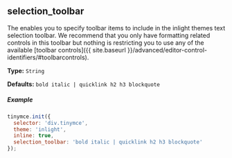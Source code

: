 ## selection_toolbar

The enables you to specify toolbar items to include in the inlight themes text selection toolbar. We recommend that you only have formatting related controls in this toolbar but nothing is restricting you to use any of the available [toolbar controls]({{ site.baseurl }}/advanced/editor-control-identifiers/#toolbarcontrols).

**Type:** `String`

**Defaults:** `bold italic | quicklink h2 h3 blockquote`

##### Example

```js
tinymce.init({
  selector: 'div.tinymce',
  theme: 'inlight',
  inline: true,
  selection_toolbar: 'bold italic | quicklink h2 h3 blockquote'
});
```
